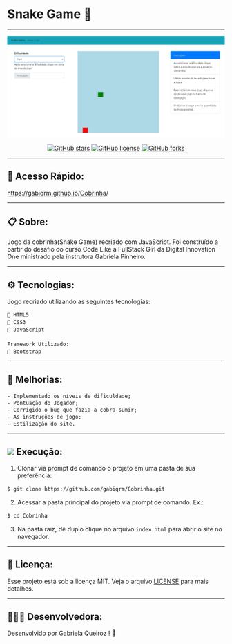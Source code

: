 # Snake Game 🐍
---

<p align="center">
   <img src="public/image/logo.jpg" alt="SnakeGame"/>
</p>

<div align="center">

[![GitHub stars](https://img.shields.io/github/stars/gabiqrm/Cobrinha)](https://github.com/gabiqrm/Cobrinha)<space> <space>[![GitHub license](https://img.shields.io/github/license/gabiqrm/Cobrinha)](https://github.com/gabiqrm/Cobrinha/blob/master/LICENSE)<space> <space>[![GitHub forks](https://img.shields.io/github/forks/gabiqrm/Cobrinha)](https://github.com/gabiqrm/Cobrinha/)

</div>

---
## 🔎 Acesso Rápido:
https://gabiqrm.github.io/Cobrinha/

---

## 📋 Sobre:

Jogo da cobrinha(Snake Game) recriado com JavaScript. 
Foi construído a partir do desafio do curso Code Like a FullStack Girl da Digital Innovation One ministrado pela instrutora Gabriela Pinheiro.

---
## ⚙️ Tecnologias:

Jogo recriado utilizando as seguintes tecnologias:

```bash
📍 HTML5
📍 CSS3
📍 JavaScript

Framework Utilizado: 
📍 Bootstrap
```
---
## 🔧 Melhorias:

```
- Implementado os níveis de dificuldade;
- Pontuação do Jogador;
- Corrigido o bug que fazia a cobra sumir;
- As instruções de jogo;
- Estilização do site.
```

---
## ![](https://img.icons8.com/metro/20/000000/run-command.png) Execução:
1. Clonar via prompt de comando o projeto em uma pasta de sua preferência:
```bash
$ git clone https://github.com/gabiqrm/Cobrinha.git
```
2. Acessar a pasta principal do projeto via prompt de comando. Ex.:
```bash
$ cd Cobrinha
```
3. Na pasta raiz, dê duplo clique no arquivo `index.html` para abrir o site no navegador.


---
## 🔐 Licença:
Esse projeto está sob a licença MIT. Veja o arquivo [LICENSE](LICENSE) para mais detalhes.

---

## 👩🏻‍💻 Desenvolvedora:

Desenvolvido por Gabriela Queiroz ! 💜
